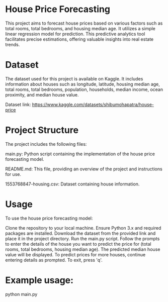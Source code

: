 
# House Price Forecasting
This project aims to forecast house prices based on various factors such as total rooms, total bedrooms, and housing median age. It utilizes a simple linear regression model for prediction.
This predictive analytics tool facilitates precise estimations, offering valuable insights into real estate trends.

# Dataset
The dataset used for this project is available on Kaggle. It includes information about houses such as longitude, latitude, housing median age, total rooms, total bedrooms, population, households, median income, ocean proximity, and median house value.

Dataset link: https://www.kaggle.com/datasets/shibumohapatra/house-price

# Project Structure
The project includes the following files:

main.py: Python script containing the implementation of the house price forecasting model.

README.md: This file, providing an overview of the project and instructions for use.

1553768847-housing.csv: Dataset containing house information.
# Usage
To use the house price forecasting model:

Clone the repository to your local machine.
Ensure Python 3.x and required packages are installed.
Download the dataset from the provided link and place it in the project directory.
Run the main.py script.
Follow the prompts to enter the details of the house you want to predict the price for (total rooms, total bedrooms, housing median age).
The predicted median house value will be displayed.
To predict prices for more houses, continue entering details as prompted. To exit, press 'q'.
# Example usage:
python main.py
